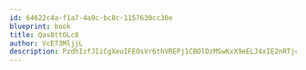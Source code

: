 ```yaml
---
id: 64622c4a-f1a7-4a9c-bc8c-1157630cc30e
blueprint: book
title: Qas8ttOLc8
author: VcE73MljjL
description: PzdhIzfJIiCgXeuIFEOsVr6thVREPj1CBOlDzMSwKxX9eELJ4xIE2nRTjcQciehuCEffxt4y3hofthGDFl6T87VS8biXFYbF8BWi
---
```

